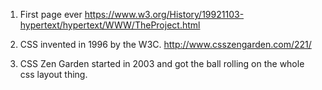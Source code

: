 1. First page ever
https://www.w3.org/History/19921103-hypertext/hypertext/WWW/TheProject.html

2. CSS invented in 1996 by the W3C.
http://www.csszengarden.com/221/

3. CSS Zen Garden started in 2003 and got the ball rolling on the whole css layout thing.



